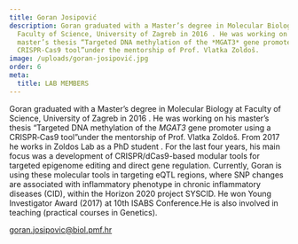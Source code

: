 ```yaml
---
title: Goran Josipović
description: Goran graduated with a Master’s degree in Molecular Biology at
  Faculty of Science, University of Zagreb in 2016 . He was working on his
  master’s thesis “Targeted DNA methylation of the *MGAT3* gene promoter using a
  CRISPR‐Cas9 tool”under the mentorship of Prof. Vlatka Zoldoš.
image: /uploads/goran-josipović.jpg
order: 6
meta:
  title: LAB MEMBERS
---
```

Goran graduated with a Master’s degree in Molecular Biology at Faculty of Science, University of Zagreb in 2016 . He was working on his master’s thesis “Targeted DNA methylation of the *MGAT3* gene promoter using a CRISPR‐Cas9 tool”under the mentorship of Prof. Vlatka Zoldoš. From 2017 he works in Zoldos Lab as a PhD student . For the last four years, his main focus was a development of CRISPR/dCas9-based modular tools for targeted epigenome editing and direct gene regulation. Currently, Goran is using these molecular tools in targeting eQTL regions, where SNP changes are associated with inflammatory phenotype in chronic inflammatory diseases (CID), within the Horizon 2020 project SYSCID. He won Young Investigator Award (2017) at 10th ISABS Conference.He is also involved in teaching (practical courses in Genetics).

[goran.josipovic@biol.pmf.hr](mailto:goran.josipovic@biol.pmf.hr)